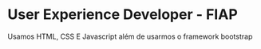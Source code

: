 # User Experience  Developer - FIAP
Usamos HTML, CSS E Javascript além de usarmos o framework bootstrap

